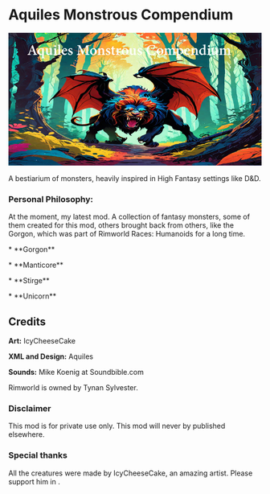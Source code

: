 # Aquiles Monstrous Compendium
![](About/Preview.png?raw=true) 
<p>A bestiarium of monsters, heavily inspired in High Fantasy settings like D&D.</p>
<p><h3>Personal Philosophy:</h3>At the moment, my latest mod. A collection of fantasy monsters, some of them created for this mod, others brought back from others, like the Gorgon, which was part of Rimworld Races: Humanoids for a long time.</p>
<p>* **Gorgon**</p>
<p>* **Manticore**</p>
<p>* **Stirge**</p>
<p>* **Unicorn**</p>
<h2>Credits</h2>
<p> <b>Art:</b> IcyCheeseCake</p>
<p> <b>XML and Design:</b> Aquiles</p>
<p> <b>Sounds:</b> Mike Koenig at Soundbible.com</p>
<p>Rimworld is owned by Tynan Sylvester.</p>
<h3>Disclaimer</h3>
<p>This mod is for private use only. This mod will never by published elsewhere.</p>
<h3>Special thanks</h3>
All the creatures were made by IcyCheeseCake, an amazing artist. Please support him in <https://buymeacoffee.com/icingcheesecake>.
